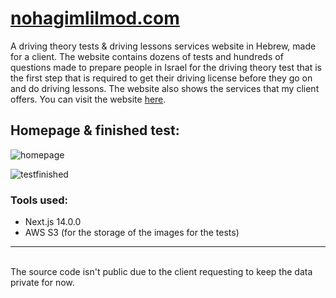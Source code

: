 # [nohagimlilmod.com](https://nohagimlilmod.com/)
A driving theory tests &amp; driving lessons services website in Hebrew, made for a client. The website contains dozens of tests and hundreds of questions made to prepare people in Israel for the driving theory test that is the first step that is required to get their driving license before they go on and do driving lessons. The website also shows the services that my client offers.
You can visit the website [here](https://nohagimlilmod.com/).
## Homepage &amp; finished test:
![homepage](https://github.com/YonatanToker/nohagimlilmod/assets/116793943/fc028b33-0787-4028-94fb-826c731106ee)

![testfinished](https://github.com/YonatanToker/nohagimlilmod/assets/116793943/ed423913-0916-407c-b5e7-114df35ba2c9)
### Tools used:
- Next.js 14.0.0
- AWS S3 (for the storage of the images for the tests)
--------------
<br>
The source code isn't public due to the client requesting to keep the data private for now.
